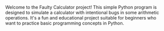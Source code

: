 Welcome to the Faulty Calculator project! This simple Python program is designed to simulate a calculator with intentional bugs in some arithmetic operations. It's a fun and educational project suitable for beginners who want to practice basic programming concepts in Python.
